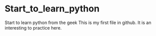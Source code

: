 # Start_to_learn_python
Start to learn python from the geek
This is my first file in github. It is an interesting to practice here.
